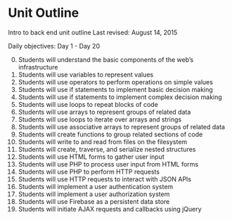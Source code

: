 Unit Outline
============

Intro to back end unit outline
Last revised: August 14, 2015

Daily objectives: Day 1 - Day 20

0. Students will understand the basic components of the web’s infrastructure
0. Students will use variables to represent values
0. Students will use operators to perform operations on simple values
0. Students will use if statements to implement basic decision making
0. Students will use if statements to implement complex decision making
0. Students will use loops to repeat blocks of code
0. Students will use arrays to represent groups of related data
0. Students will use loops to iterate over arrays and strings
0. Students will use associative arrays to represent groups of related data
0. Students will create functions to group related sections of code
0. Students will write to and read from files on the filesystem
0. Students will create, traverse, and serialize nested structures
0. Students will use HTML forms to gather user input
0. Students will use PHP to process user input from HTML forms
0. Students will use PHP to perform HTTP requests
0. Students will use HTTP requests to interact with JSON APIs
0. Students will implement a user authentication system
0. Students will implement a user authorization system
0. Students will use Firebase as a persistent data store
0. Students will initiate AJAX requests and callbacks using jQuery
